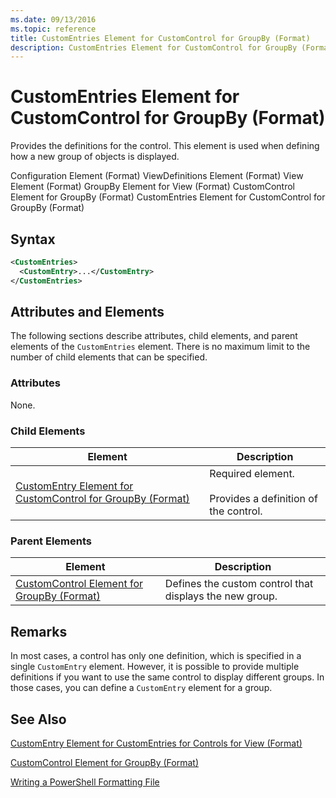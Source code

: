 ```yaml
---
ms.date: 09/13/2016
ms.topic: reference
title: CustomEntries Element for CustomControl for GroupBy (Format)
description: CustomEntries Element for CustomControl for GroupBy (Format)
---
```

# CustomEntries Element for CustomControl for GroupBy (Format)

Provides the definitions for the control. This element is used when defining how a new group of objects is displayed.

Configuration Element (Format)
ViewDefinitions Element (Format)
View Element (Format)
GroupBy Element for View (Format)
CustomControl Element for GroupBy (Format)
CustomEntries Element for CustomControl for GroupBy (Format)

## Syntax

```xml
<CustomEntries>
  <CustomEntry>...</CustomEntry>
</CustomEntries>
```

## Attributes and Elements

The following sections describe attributes, child elements, and parent elements of the `CustomEntries` element. There is no maximum limit to the number of child elements that can be specified.

### Attributes

None.

### Child Elements

|Element|Description|
|-------------|-----------------|
|[CustomEntry Element for CustomControl for GroupBy (Format)](./customentry-element-for-customcontrol-for-groupby-format.md)|Required element.<br /><br /> Provides a definition of the control.|

### Parent Elements

|Element|Description|
|-------------|-----------------|
|[CustomControl Element for GroupBy (Format)](./customcontrol-element-for-groupby-format.md)|Defines the custom control that displays the new group.|

## Remarks

In most cases, a control has only one definition, which is specified in a single `CustomEntry` element. However, it is possible to provide multiple definitions if you want to use the same control to display different groups. In those cases, you can define a `CustomEntry` element for a group.

## See Also

[CustomEntry Element for CustomEntries for Controls for View (Format)](./customentry-element-for-customentries-for-controls-for-view-format.md)

[CustomControl Element for GroupBy (Format)](./customcontrol-element-for-groupby-format.md)

[Writing a PowerShell Formatting File](./writing-a-powershell-formatting-file.md)
